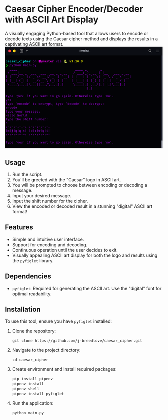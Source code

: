 # Caesar Cipher Encoder/Decoder with ASCII Art Display

A visually engaging Python-based tool that allows users to encode or decode texts using the Caesar cipher method and displays the results in a captivating ASCII art format.
![caesar_cipher.png](caesar_cipher.png)
## Usage

1. Run the script.
2. You'll be greeted with the "Caesar" logo in ASCII art.
3. You will be prompted to choose between encoding or decoding a message.
4. Input your desired message.
5. Input the shift number for the cipher.
6. View the encoded or decoded result in a stunning "digital" ASCII art format!

## Features

- Simple and intuitive user interface.
- Support for encoding and decoding.
- Continuous operation until the user decides to exit.
- Visually appealing ASCII art display for both the logo and results using the `pyfiglet` library.

## Dependencies

- `pyfiglet`: Required for generating the ASCII art. Use the "digital" font for optimal readability.

## Installation

To use this tool, ensure you have `pyfiglet` installed:
1. Clone the repository:
   ```
   git clone https://github.com/j-breedlove/caesar_cipher.git
   ```
2. Navigate to the project directory:
   ```
   cd caesar_cipher
   ```
3. Create environment and Install required packages:
   ```
   pip install pipenv
   pipenv install
   pipenv shell
   pipenv install pyfiglet
   ```
4. Run the application:
   ```
   python main.py
   ```
